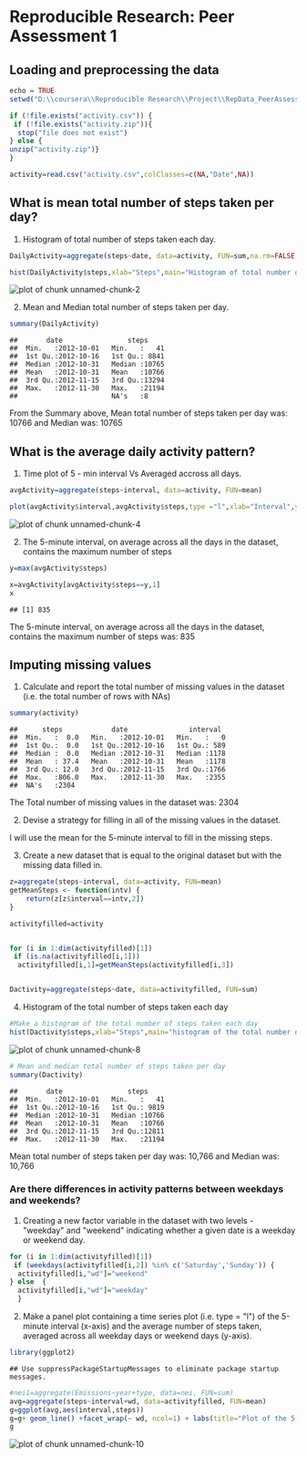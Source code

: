 # Reproducible Research: Peer Assessment 1

## Loading and preprocessing the data


```r
echo = TRUE
setwd("D:\\coursera\\Reproducible Research\\Project\\RepData_PeerAssessment1")

if (!file.exists("activity.csv")) {
 if (!file.exists("activity.zip")){
  stop("file does not exist")
} else {
unzip("activity.zip")}
}

activity=read.csv("activity.csv",colClasses=c(NA,"Date",NA))
```

## What is mean total number of steps taken per day?
1. Histogram of total number of steps taken each day.

```r
DailyActivity=aggregate(steps~date, data=activity, FUN=sum,na.rm=FALSE, na.action=NULL)

hist(DailyActivity$steps,xlab="Steps",main="Histogram of total number of steps taken each day",col="blue")
```

![plot of chunk unnamed-chunk-2](figure/unnamed-chunk-2.png) 

2. Mean and Median total number of steps taken per day.

```r
summary(DailyActivity)
```

```
##       date                steps      
##  Min.   :2012-10-01   Min.   :   41  
##  1st Qu.:2012-10-16   1st Qu.: 8841  
##  Median :2012-10-31   Median :10765  
##  Mean   :2012-10-31   Mean   :10766  
##  3rd Qu.:2012-11-15   3rd Qu.:13294  
##  Max.   :2012-11-30   Max.   :21194  
##                       NA's   :8
```
From the Summary above, Mean  total number of steps taken per day was: 10766 and Median was: 10765

## What is the average daily activity pattern?

1. Time plot of 5 - min interval Vs Averaged accross all days.

```r
avgActivity=aggregate(steps~interval, data=activity, FUN=mean)

plot(avgActivity$interval,avgActivity$steps,type ="l",xlab="Interval",ylab="Steps",main="Time plot of 5 - min interval Vs Averaged accross all days")
```

![plot of chunk unnamed-chunk-4](figure/unnamed-chunk-4.png) 

2. The 5-minute interval, on average across all the days in the dataset, contains the maximum number of steps

```r
y=max(avgActivity$steps)

x=avgActivity[avgActivity$steps==y,1]
x
```

```
## [1] 835
```
The 5-minute interval, on average across all the days in the dataset, contains the maximum number of steps was: 835

## Imputing missing values

1. Calculate and report the total number of missing values in the dataset (i.e. the total number of rows with NAs)

```r
summary(activity)
```

```
##      steps            date               interval   
##  Min.   :  0.0   Min.   :2012-10-01   Min.   :   0  
##  1st Qu.:  0.0   1st Qu.:2012-10-16   1st Qu.: 589  
##  Median :  0.0   Median :2012-10-31   Median :1178  
##  Mean   : 37.4   Mean   :2012-10-31   Mean   :1178  
##  3rd Qu.: 12.0   3rd Qu.:2012-11-15   3rd Qu.:1766  
##  Max.   :806.0   Max.   :2012-11-30   Max.   :2355  
##  NA's   :2304
```
The Total number of missing values in the dataset was: 2304

2. Devise a strategy for filling in all of the missing values in the dataset.

  I will use the mean for the 5-minute interval to fill in the missing steps.

3. Create a new dataset that is equal to the original dataset but with the missing data filled in.

```r
z=aggregate(steps~interval, data=activity, FUN=mean)
getMeanSteps <- function(intv) {
    return(z[z$interval==intv,2])
}

activityfilled=activity


for (i in 1:dim(activityfilled)[1])
 if (is.na(activityfilled[i,1]))
  activityfilled[i,1]=getMeanSteps(activityfilled[i,3])


Dactivity=aggregate(steps~date, data=activityfilled, FUN=sum)
```
4.  Histogram of the total number of steps taken each day

```r
#Make a histogram of the total number of steps taken each day
hist(Dactivity$steps,xlab="Steps",main="histogram of the total number of steps taken each day",col="blue")
```

![plot of chunk unnamed-chunk-8](figure/unnamed-chunk-8.png) 

```r
# Mean and median total number of steps taken per day
summary(Dactivity)
```

```
##       date                steps      
##  Min.   :2012-10-01   Min.   :   41  
##  1st Qu.:2012-10-16   1st Qu.: 9819  
##  Median :2012-10-31   Median :10766  
##  Mean   :2012-10-31   Mean   :10766  
##  3rd Qu.:2012-11-15   3rd Qu.:12811  
##  Max.   :2012-11-30   Max.   :21194
```
Mean total number of steps taken per day was: 10,766 and Median was: 10,766

### Are there differences in activity patterns between weekdays and weekends?
1.  Creating a new factor variable in the dataset with two levels - "weekday" and "weekend" indicating whether a given date is a weekday or weekend day.

```r
for (i in 1:dim(activityfilled)[1])
 if (weekdays(activityfilled[i,2]) %in% c('Saturday','Sunday')) {
  activityfilled[i,"wd"]="weekend"
} else  {
  activityfilled[i,"wd"]="weekday"
  }
```

2.  Make a panel plot containing a time series plot (i.e. type = "l") of the 5-minute interval (x-axis) and the average number of steps taken, averaged across all weekday days or weekend days (y-axis).

```r
library(ggplot2)
```

```
## Use suppressPackageStartupMessages to eliminate package startup messages.
```

```r
#nei1=aggregate(Emissions~year+type, data=nei, FUN=sum)
avg=aggregate(steps~interval+wd, data=activityfilled, FUN=mean)
g=ggplot(avg,aes(interval,steps))
g=g+ geom_line() +facet_wrap(~ wd, ncol=1) + labs(title="Plot of the 5-minute interval and the average number of steps taken")  +labs(x="Interval",y="steps") 
g
```

![plot of chunk unnamed-chunk-10](figure/unnamed-chunk-10.png) 
